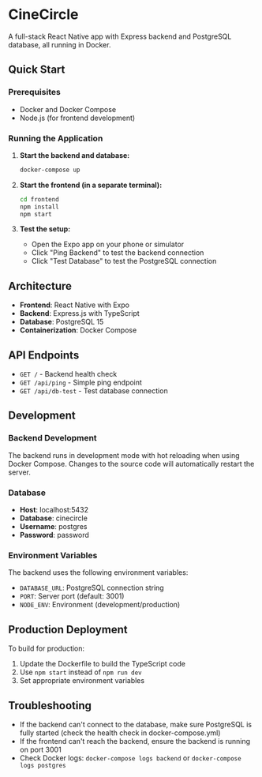 # CineCircle

A full-stack React Native app with Express backend and PostgreSQL database, all running in Docker.

## Quick Start

### Prerequisites
- Docker and Docker Compose
- Node.js (for frontend development)

### Running the Application

1. **Start the backend and database:**
   ```bash
   docker-compose up
   ```

2. **Start the frontend (in a separate terminal):**
   ```bash
   cd frontend
   npm install
   npm start
   ```

3. **Test the setup:**
   - Open the Expo app on your phone or simulator
   - Click "Ping Backend" to test the backend connection
   - Click "Test Database" to test the PostgreSQL connection

## Architecture

- **Frontend**: React Native with Expo
- **Backend**: Express.js with TypeScript
- **Database**: PostgreSQL 15
- **Containerization**: Docker Compose

## API Endpoints

- `GET /` - Backend health check
- `GET /api/ping` - Simple ping endpoint
- `GET /api/db-test` - Test database connection

## Development

### Backend Development
The backend runs in development mode with hot reloading when using Docker Compose. Changes to the source code will automatically restart the server.

### Database
- **Host**: localhost:5432
- **Database**: cinecircle
- **Username**: postgres
- **Password**: password

### Environment Variables
The backend uses the following environment variables:
- `DATABASE_URL`: PostgreSQL connection string
- `PORT`: Server port (default: 3001)
- `NODE_ENV`: Environment (development/production)

## Production Deployment

To build for production:

1. Update the Dockerfile to build the TypeScript code
2. Use `npm start` instead of `npm run dev`
3. Set appropriate environment variables

## Troubleshooting

- If the backend can't connect to the database, make sure PostgreSQL is fully started (check the health check in docker-compose.yml)
- If the frontend can't reach the backend, ensure the backend is running on port 3001
- Check Docker logs: `docker-compose logs backend` or `docker-compose logs postgres`
